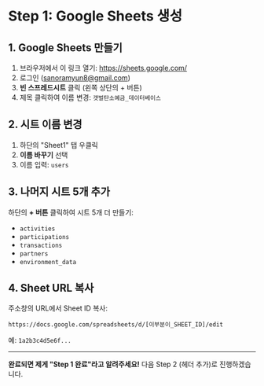 # Step 1: Google Sheets 생성

## 1. Google Sheets 만들기

1. 브라우저에서 이 링크 열기: https://sheets.google.com/
2. 로그인 (sanoramyun8@gmail.com)
3. **빈 스프레드시트** 클릭 (왼쪽 상단의 + 버튼)
4. 제목 클릭하여 이름 변경: `갯벌탄소예금_데이터베이스`

## 2. 시트 이름 변경

1. 하단의 "Sheet1" 탭 우클릭
2. **이름 바꾸기** 선택
3. 이름 입력: `users`

## 3. 나머지 시트 5개 추가

하단의 **+ 버튼** 클릭하여 시트 5개 더 만들기:
- `activities`
- `participations`
- `transactions`
- `partners`
- `environment_data`

## 4. Sheet URL 복사

주소창의 URL에서 Sheet ID 복사:
```
https://docs.google.com/spreadsheets/d/[이부분이_SHEET_ID]/edit
```

예: `1a2b3c4d5e6f...`

---

**완료되면 제게 "Step 1 완료"라고 알려주세요!**
다음 Step 2 (헤더 추가)로 진행하겠습니다.
